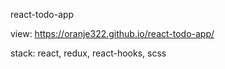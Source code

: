 react-todo-app

view: https://oranje322.github.io/react-todo-app/

stack: react, redux, react-hooks, scss
